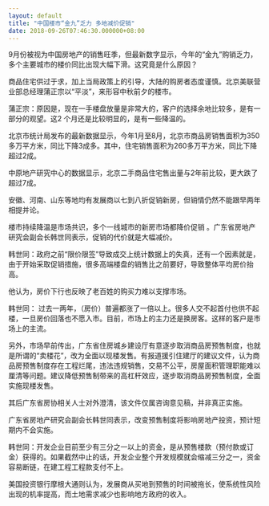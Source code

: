 ```yaml
---
layout: default
title: "中国楼市“金九”乏力 多地减价促销"
date: 2018-09-26T07:46:30.000000+08:00
---
```


9月份被视为中国房地产的销售旺季，但最新数字显示，今年的“金九”购销乏力，多个主要城市的楼价同比出现大幅下滑。这究竟是什么原因？

商品住宅供过于求，加上当局政策上的引导，大陆的购房者态度谨慎。北京美联营业部总经理蒲正宗以“平淡”，来形容中秋前夕的楼市。

蒲正宗：原因是，现在一手楼盘放量是非常大的，客户的选择余地比较多，是有一部分的观望。这2 个月还是比较明显的，是有一些降温的。

北京市统计局发布的最新数据显示，今年1月至8月，北京市商品房销售面积为350多万平方米，同比下降3成多。其中，住宅销售面积为260多万平方米，同比下降超过2成。

中原地产研究中心的数据显示，北京二手商品住宅售出量与2年前比较，更大跌了超过7成。

安徽、河南、山东等地均有发展商以七到八折促销新房，但销情仍然不能跟早两年相提并论。

楼市持续降温是市场共识，多个一线城市的新房市场都降价促销 。广东省房地产研究会副会长韩世同表示，促销的代价就是大幅减价。

韩世同：政府之前“限价限签”导致成交上统计数据上的失真，还有一个因素就是，由于开始采取促销措施，很多高端楼盘的销售比之前要好，导致整体平均房价抬高。

他认为，房价下行也反映了老百姓的购买力难以支撑市场。

韩世同： 过去一两年，（房价）普遍都涨了一倍以上。很多人交不起首付也供不起楼，一旦房价回落也不愿入市。目前，市场上的主力还是换房客。这样的客户是市场上的主流。

另外，市场早前传出，广东省住房城乡建设厅有意逐步取消商品房预售制度，也就是所谓的“卖楼花”，改为全面以现楼发售。有报道援引住建厅的建议文件，认为商品房预售制度存在工程烂尾，违法违规销售，交易不公平，房屋面积管理职能难以厘清等问题。建议降低预售制带来的高杠杆效应，逐步取消商品房预售制度，全面实施现楼发售。

其后广东省房协相关人士对外澄清，该文件仅属咨询意见稿，并非真正实施。

广东省房地产研究会副会长韩世同表示，改变预售制度将影响房地产投资，预计短期内不会实施。

韩世同：开发企业目前至少有三分之一以上的资金，是从预售楼款（预付款或订金）获得的。如果截然中止的话，开发企业整个开发规模就会缩减三分之一，资金容易断链，在建工程工程款支付不上。

美国投资银行摩根大通则认为，发展商从买地到预售的时间被拖长，使系统性风险出现的机率提高，而土地需求减少也影响地方政府的收入。

